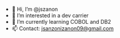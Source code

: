 - 👋 Hi, I’m @jszanon
- 👀 I’m interested in a dev carrier 
- 🌱 I’m currently learning COBOL and DB2
- 📫 Contact: jsanzonizanon09@gmail.com


<!---
jszanon/jszanon is a ✨ special ✨ repository because its `README.md` (this file) appears on your GitHub profile.
You can click the Preview link to take a look at your changes.
--->
